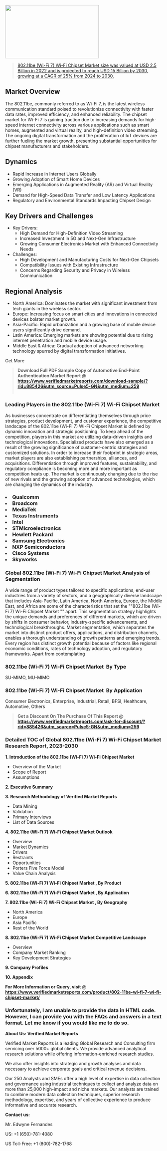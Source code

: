 <img src="https://ffe5etoiles.com/wp-content/uploads/2024/12/MST1-300x171.png" alt="" width="300" height="171" class="alignnone size-medium wp-image-20088" /><blockquote id="" class=""><a href="https://www.verifiedmarketreports.com/download-sample/?rid=885426&utm_source=Pulse5-GN&utm_medium=259" target="_blank">802.11be (Wi-Fi 7) Wi-Fi Chipset Market size was valued at USD 2.5 Billion in 2022 and is projected to reach USD 15 Billion by 2030, growing at a CAGR of 25% from 2024 to 2030.</a></blockquote><p><h2>Market Overview</h2><p>The 802.11be, commonly referred to as Wi-Fi 7, is the latest wireless communication standard poised to revolutionize connectivity with faster data rates, improved efficiency, and enhanced reliability. The chipset market for Wi-Fi 7 is gaining traction due to increasing demands for high-speed internet connectivity across various applications such as smart homes, augmented and virtual reality, and high-definition video streaming. The ongoing digital transformation and the proliferation of IoT devices are further fueling the market growth, presenting substantial opportunities for chipset manufacturers and stakeholders.</p><h2>Dynamics</h2><ul style="list-style-type: disc;"> <li>Rapid Increase in Internet Users Globally</li> <li>Growing Adoption of Smart Home Devices</li> <li>Emerging Applications in Augmented Reality (AR) and Virtual Reality (VR)</li> <li>Demand for High-Speed Data Transfer and Low Latency Applications</li> <li>Regulatory and Environmental Standards Impacting Chipset Design</li></ul><h2>Key Drivers and Challenges</h2><ul style="list-style-type: disc;"> <li>Key Drivers: <ul style="list-style-type: circle;"> <li>High Demand for High-Definition Video Streaming</li> <li>Increased Investment in 5G and Next-Gen Infrastructure</li> <li>Growing Consumer Electronics Market with Enhanced Connectivity Needs</li> </ul> </li> <li>Challenges: <ul style="list-style-type: circle;"> <li>High Development and Manufacturing Costs for Next-Gen Chipsets</li> <li>Compatibility Issues with Existing Infrastructure</li> <li>Concerns Regarding Security and Privacy in Wireless Communication</li> </ul> </li></ul><h2>Regional Analysis</h2><ul style="list-style-type: disc;"> <li>North America: Dominates the market with significant investment from tech giants in the wireless sector.</li> <li>Europe: Increasing focus on smart cities and innovations in connected devices bolster market growth.</li> <li>Asia-Pacific: Rapid urbanization and a growing base of mobile device users significantly drive demand.</li> <li>Latin America: Emerging markets are showing potential due to rising internet penetration and mobile device usage.</li> <li>Middle East & Africa: Gradual adoption of advanced networking technology spurred by digital transformation initiatives.</li></ul><p>Get More</p></p><blockquote id="" class=""><strong>Download Full PDF Sample Copy of Automotive End-Point Authentication Market Report @ <a href="https://www.verifiedmarketreports.com/download-sample/?rid=885426&utm_source=Pulse5-GN&utm_medium=259" target="_blank">https://www.verifiedmarketreports.com/download-sample/?rid=885426&utm_source=Pulse5-GN&utm_medium=259</a></strong><br /><br /></blockquote><h3 id="" class="">Leading Players in the&nbsp;802.11be (Wi-Fi 7) Wi-Fi Chipset Market </h3><p>As businesses concentrate on differentiating themselves through price strategies, product development, and customer experience, the competitive landscape of the 802.11be (Wi-Fi 7) Wi-Fi Chipset Market is defined by dynamic innovation and strategic positioning. To keep ahead of the competition, players in this market are utilizing data-driven insights and technological innovations. Specialized products have also emerged as a result of the growing significance of customer-centric strategies and customized solutions. In order to increase their footprint in strategic areas, market players are also establishing partnerships, alliances, and acquisitions. Differentiation through improved features, sustainability, and regulatory compliance is becoming more and more important as competition heats up. The market is continuously changing due to the rise of new rivals and the growing adoption of advanced technologies, which are changing the dynamics of the industry.</p><h3 class=""><li>Qualcomm</li><li> Broadcom</li><li> MediaTek</li><li> Texas Instruments</li><li> Intel</li><li> STMicroelectronics</li><li> Hewlett Packard</li><li> Samsung Electronics</li><li> NXP Semiconductors</li><li> Cisco Systems</li><li> Skyworks</h3><h3 id="" class="">Global&nbsp;802.11be (Wi-Fi 7) Wi-Fi Chipset Market Analysis of Segmentation</h3><p id="" class="">A wide range of product types tailored to specific applications, end-user industries from a variety of sectors, and a geographically diverse landscape that includes Asia-Pacific, Latin America, North America, Europe, the Middle East, and Africa are some of the characteristics that set the ""802.11be (Wi-Fi 7) Wi-Fi Chipset Market "" apart. This segmentation strategy highlights the unique demands and preferences of different markets, which are driven by shifts in consumer behavior, industry-specific advancements, and technological breakthroughs. Market segmentation, which separates the market into distinct product offers, applications, and distribution channels, enables a thorough understanding of growth patterns and emerging trends. Every region has distinct growth potential because of factors like regional economic conditions, rates of technology adoption, and regulatory frameworks. Apart from contemplating</p><h3 id="" class="">802.11be (Wi-Fi 7) Wi-Fi Chipset Market &nbsp;By Type</h3><p>SU-MIMO, MU-MIMO</p><h3 id="" class="">802.11be (Wi-Fi 7) Wi-Fi Chipset Market &nbsp;By Application</h3><p class="">Consumer Electronics, Enterprise, Industrial, Retail, BFSI, Healthcare, Automotive, Others</p><blockquote id="" class=""><strong>Get a Discount On The Purchase Of This Report @ <a href="https://www.verifiedmarketreports.com/download-sample/?rid=885426&utm_source=Pulse5-GN&utm_medium=259" target="_blank">https://www.verifiedmarketreports.com/ask-for-discount/?rid=885426&utm_source=Pulse5-GN&utm_medium=259</a></strong></blockquote><h3 id="" class="">Detailed TOC of Global 802.11be (Wi-Fi 7) Wi-Fi Chipset Market Research Report, 2023-2030</h3><p id="" class=""><strong>1. Introduction of the 802.11be (Wi-Fi 7) Wi-Fi Chipset Market </strong></p><ul><li>Overview of the Market</li><li>Scope of Report</li><li>Assumptions</li></ul><p id="" class=""><strong>2. Executive Summary</strong></p><p id="" class=""><strong>3. Research Methodology of Verified Market Reports</strong></p><ul><li>Data Mining</li><li>Validation</li><li>Primary Interviews</li><li>List of Data Sources</li></ul><p id="" class=""><strong>4. 802.11be (Wi-Fi 7) Wi-Fi Chipset Market Outlook</strong></p><ul><li>Overview</li><li>Market Dynamics</li><li>Drivers</li><li>Restraints</li><li>Opportunities</li><li>Porters Five Force Model</li><li>Value Chain Analysis</li></ul><p id="" class=""><strong>5. 802.11be (Wi-Fi 7) Wi-Fi Chipset Market , By Product</strong></p><p id="" class=""><strong>6. 802.11be (Wi-Fi 7) Wi-Fi Chipset Market , By Application</strong></p><p id="" class=""><strong>7. 802.11be (Wi-Fi 7) Wi-Fi Chipset Market , By Geography</strong></p><ul><li>North America</li><li>Europe</li><li>Asia Pacific</li><li>Rest of the World</li></ul><p id="" class=""><strong>8. 802.11be (Wi-Fi 7) Wi-Fi Chipset Market Competitive Landscape</strong></p><ul><li>Overview</li><li>Company Market Ranking</li><li>Key Development Strategies</li></ul><p id="" class=""><strong>9. Company Profiles</strong></p><p id="" class=""><strong>10. Appendix</strong></p><p><strong>For More Information or Query, visit</strong>&nbsp;@ <strong><a href="https://www.verifiedmarketreports.com/product/802-11be-wi-fi-7-wi-fi-chipset-market/" target="_blank">https://www.verifiedmarketreports.com/product/802-11be-wi-fi-7-wi-fi-chipset-market/</a></strong></p><h3 id="" class="">Unfortunately, I am unable to provide the data in HTML code. However, I can provide you with the FAQs and answers in a text format. Let me know if you would like me to do so.</h3><p id="" class=""><strong>About Us: Verified Market Reports</strong></p><p id="" class="">Verified Market Reports is a leading Global Research and Consulting firm servicing over 5000+ global clients. We provide advanced analytical research solutions while offering information-enriched research studies.</p><p id="" class="">We also offer insights into strategic and growth analyses and data necessary to achieve corporate goals and critical revenue decisions.</p><p id="" class="">Our 250 Analysts and SMEs offer a high level of expertise in data collection and governance using industrial techniques to collect and analyze data on more than 25,000 high-impact and niche markets. Our analysts are trained to combine modern data collection techniques, superior research methodology, expertise, and years of collective experience to produce informative and accurate research.</p><p id="" class=""><strong>Contact us:</strong></p><p id="" class="">Mr. Edwyne Fernandes</p><p id="" class="">US: +1 (650)-781-4080</p><p id="" class="">US Toll-Free: +1 (800)-782-1768</p>
